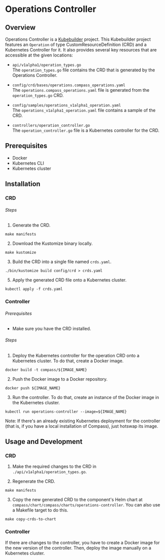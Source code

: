 # Operations Controller

## Overview

Operations Controller is a [Kubebuilder](https://github.com/kubernetes-sigs/kubebuilder) project. This Kubebuilder project features an `Operation` of type CustomResourceDefinition (CRD) and a Kubernetes Controller for it. It also provides several key resources that are accessible at the given locations:

- `api/v1alpha1/operation_types.go`\
The `operation_types.go` file contains the CRD that is generated by the Operations Controller.

- `config/crd/bases/operations.compass_operations.yaml`\
The `operations.compass_operations.yaml` file is generated from the `operation_types.go` CRD.

- `config/samples/operations_v1alpha1_operation.yaml`\
The `operations_v1alpha1_operation.yaml` file contains a sample of the CRD.

- `controllers/operation_controller.go`\
The `operation_controller.go` file is a Kubernetes controller for the CRD.

## Prerequisites

- Docker
- Kubernetes CLI
- Kubernetes cluster

## Installation

### CRD

###### Steps

1. Generate the CRD.

`make manifests`

2. Download the Kustomize binary locally.

`make kustomize`

3. Build the CRD into a single file named `crds.yaml`.

`./bin/kustomize build config/crd > crds.yaml`

5. Apply the generated CRD file onto a Kubernetes cluster.
   
`kubectl apply -f crds.yaml`

### Controller

###### Prerequisites

* Make sure you have the CRD installed.

###### Steps

1. Deploy the Kubernetes controller for the operation CRD onto a Kubernetes cluster. To do that, create a Docker image.
   
`docker build -t compass/${IMAGE_NAME}`

2. Push the Docker image to a Docker repository.
   
`docker push ${IMAGE_NAME}`

3. Run the controller. To do that, create an instance of the Docker image in the Kubernetes cluster.
   
`kubectl run operations-controller --image=${IMAGE_NAME}`

Note: If there's an already existing Kubernetes deployment for the controller (that is, if you have a local installation of Compass), just hotswap its image. 

## Usage and Development

### CRD

1. Make the required changes to the CRD in `./api/v1alpha1/operation_types.go`. 

2. Regenerate the CRD.

`make manifests`

3.	Copy the new generated CRD to the component's Helm chart at `compass/chart/compass/charts/operations-controller`. You can also use a Makefile target to do this.

`make copy-crds-to-chart`

### Controller

If there are changes to the controller, you have to create a Docker image for the new version of the controller. Then, deploy the image manually on a Kubernetes cluster.
